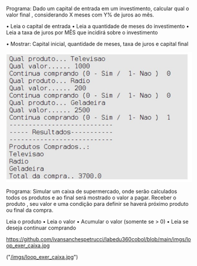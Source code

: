 Programa: Dado um capital de entrada em um investimento, calcular qual o valor
final , considerando X meses com Y% de juros ao mês.

• Leia o capital de entrada
• Leia a quantidade de meses do investimento
• Leia a taxa de juros por MÊS que incidirá sobre o investimento

• Mostrar: Capital inicial, quantidade de meses, taxa de juros e
capital final

<img src="imgs/loop_exer_caixa.jpg">


Programa: Simular um caixa de supermercado, onde serão calculados todos os produtos e
ao final será mostrado o valor a pagar. Receber o produto , seu valor e uma condição
para definir se haverá próximo produto ou final da compra.

Leia o produto
• Leia o valor
• Acumular o valor (somente se > 0)
• Leia se deseja continuar comprando

https://github.com/ivansanchespetrucci/labedu360cobol/blob/main/imgs/loop_exer_caixa.jpg

("[/imgs/loop_exer_caixa.jpg]("https://github.com/ivansanchespetrucci/labedu360cobol/blob/main/imgs/loop_exer_caixa.jpg")")

